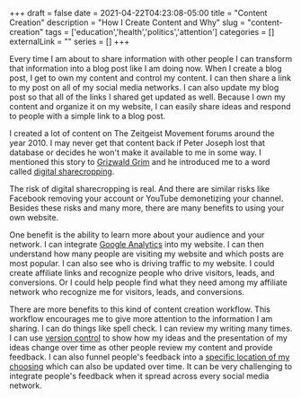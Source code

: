 +++ 
draft = false
date = 2021-04-22T04:23:08-05:00
title = "Content Creation"
description = "How I Create Content and Why"
slug = "content-creation" 
tags = ['education','health','politics','attention']
categories = []
externalLink = ""
series = []
+++

Every time I am about to share information with other people I can transform that information into a blog post like I am doing now.  When I create a blog post, I get to own my content and control my content.  I can then share a link to my post on all of my social media networks.  I can also update my blog post so that all of the links I shared get updated as well.  Because I own my content and organize it on my website, I can easily share ideas and respond to people with a simple link to a blog post.

I created a lot of content on The Zeitgeist Movement forums around the year 2010.  I may never get that content back if Peter Joseph lost that database or decides he won't make it available to me in some way.  I mentioned this story to [Grizwald Grim](https://www.youtube.com/channel/UCAqTQ5yLHHH44XWwWXLkvHQ) and he introduced me to a word called [digital sharecropping](https://copyblogger.com/digital-sharecropping/).

The risk of digital sharecropping is real.  And there are similar risks like Facebook removing your account or YouTube demonetizing your channel.  Besides these risks and many more, there are many benefits to using your own website.

One benefit is the ability to learn more about your audience and your network.  I can integrate [Google Analytics](https://analytics.google.com/) into my website.  I can then understand how many people are visiting my website and which posts are most popular.  I can also see who is driving traffic to my website.  I could create affiliate links and recognize people who drive visitors, leads, and conversions.  Or I could help people find what they need among my affiliate network who recognize me for visitors, leads, and conversions.

There are more benefits to this kind of content creation workflow.  This workflow encourages me to give more attention to the information I am sharing.  I can do things like spell check.  I can review my writing many times.  I can use [version control](https://github.com/heroLFG/herolfg.com/commits/master/posts/content-creation) to show how my ideas and the presentation of my ideas change over time as other people review my content and provide feedback.  I can also funnel people's feedback into a [specific location of my choosing](/contact) which can also be updated over time.  It can be very challenging to integrate people's feedback when it spread across every social media network.
